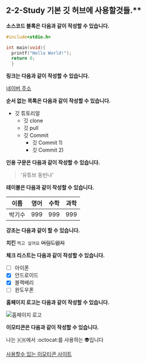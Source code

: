 ## 2-2-Study 기본 깃 허브에 사용할것들.**

**소스코드 블록은 다음과 같이 작성할 수 있습니다.**

```C
#include<stdio.h>

int main(void){
  printf("Hello World!");
  return 0;
  }
```

**링크는 다음과 같이 작성할 수 있습니다.**

[네이버 주소](https://www.naver.com/)

**순서 없는 목록은 다음과 같이 작성할 수 있습니다.**

- 깃 튜토리얼
  - 깃 clone
  - 깃 pull
  - 깃 Commit
    - 깃 Commit 1)
    - 깃 Commit 2)
    
**인용 구문은 다음과 같이 작성할 수 있습니다.**

> '유튜브 동빈나'

**테이블은 다음과 같이 작성할 수 있습니다.**

이름|영어|수학|과학
---|---|---|---|
박기수|999|999|999|

**강조는 다음과 같이 할 수 있습니다.**

**치킨** `먹고 싶어요` ~~어림도없지~~

**체크 리스트는 다음과 같이 작성할 수 있습니다.**
- [ ] 아이폰
- [x] 안드로이드
- [x] 블랙베리
- [ ] 윈도우폰

**홈페이지 로고는 다음과 같이 작성할 수 있습니다.**

![홈페이지 로고](http://sbsoft.kr/home/images/logo_l.png)

**이모티콘은 다음과 같이 작성할 수 있습니다.**

나는 :kr:에서 :octocat:를 사용하는 :alien:입니다

[사용할수 있는 이모티콘 사이트](https://www.webfx.com/tools/emoji-cheat-sheet/)
